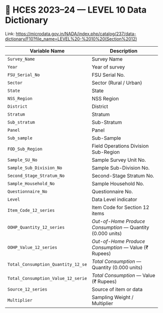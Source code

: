 # 🧾 HCES 2023–24 — LEVEL  10 Data Dictionary

Link: https://microdata.gov.in/NADA/index.php/catalog/237/data-dictionary/F10?file_name=LEVEL%20-%2010%20(Section%2012)

| Variable Name                      | Description                                                |
| ---------------------------------- | ---------------------------------------------------------- |
| `Survey_Name`                      | Survey Name                                                |
| `Year`                             | Year of survey                                             |
| `FSU_Serial_No`                    | FSU Serial No.                                             |
| `Sector`                           | Sector (Rural / Urban)                                     |
| `State`                            | State                                                      |
| `NSS_Region`                       | NSS Region                                                 |
| `District`                         | District                                                   |
| `Stratum`                          | Stratum                                                    |
| `Sub_stratum`                      | Sub-Stratum                                                |
| `Panel`                            | Panel                                                      |
| `Sub_sample`                       | Sub-Sample                                                 |
| `FOD_Sub_Region`                   | Field Operations Division Sub-Region                       |
| `Sample_SU_No`                     | Sample Survey Unit No.                                     |
| `Sample_Sub_Division_No`           | Sample Sub-Division No.                                    |
| `Second_Stage_Stratum_No`          | Second-Stage Stratum No.                                   |
| `Sample_Household_No`              | Sample Household No.                                       |
| `Questionnaire_No`                 | Questionnaire No.                                          |
| `Level`                            | Data Level indicator                                       |
| `Item_Code_12_series`              | Item Code for Section 12 items                             |
| `OOHP_Quantity_12_series`          | *Out-of-Home Produce Consumption* — Quantity (0.000 units) |
| `OOHP_Value_12_series`             | *Out-of-Home Produce Consumption* — Value (₹ Rupees)       |
| `Total_Consumption_Quantity_12_se` | *Total Consumption* — Quantity (0.000 units)               |
| `Total_Consumption_Value_12_serie` | *Total Consumption* — Value (₹ Rupees)                     |
| `Source_12_series`                 | Source of item or data                                     |
| `Multiplier`                       | Sampling Weight / Multiplier                               |
